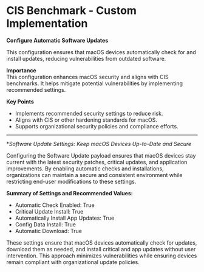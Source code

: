 # CIS Benchmark - Custom Implementation

**Configure Automatic Software Updates**

This configuration ensures that macOS devices automatically check for and install updates, reducing vulnerabilities from outdated software.

**Importance**  
This configuration enhances macOS security and aligns with CIS benchmarks. It helps mitigate potential vulnerabilities by implementing recommended settings.

**Key Points**  
- Implements recommended security settings to reduce risk.  
- Aligns with CIS or other hardening standards for macOS.  
- Supports organizational security policies and compliance efforts.

---

**Software Update Settings: Keep macOS Devices Up-to-Date and Secure*

Configuring the Software Update payload ensures that macOS devices stay current with the latest security patches, critical updates, and application improvements. 
By enabling automatic checks and installations, organizations can maintain a secure and consistent environment while restricting end-user modifications to these settings.

**Summary of Settings and Recommended Values:**
- Automatic Check Enabled: True
- Critical Update Install: True
- Automatically Install App Updates: True
- Config Data Install: True
- Automatic Download: True

These settings ensure that macOS devices automatically check for updates, download them as needed, and install critical and app updates without user intervention. 
This approach minimizes vulnerabilities while ensuring devices remain compliant with organizational update policies.